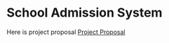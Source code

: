 # School Admission System

Here is project proposal
<a href="https://github.com/hmughall/school_admission_system/blob/master/PROJECT%20PROPOSAL.docx">Project Proposal</a>
